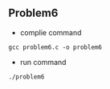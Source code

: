 ## Problem6

- complie command
```
gcc problem6.c -o problem6
```

- run command
```
./problem6
```
